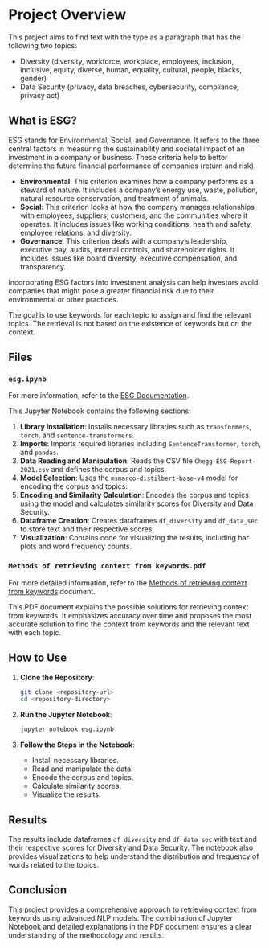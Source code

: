 # Project Overview

This project aims to find text with the type as a paragraph that has the following two topics:

- Diversity (diversity, workforce, workplace, employees, inclusion, inclusive, equity, diverse, human, equality, cultural, people, blacks, gender)
- Data Security (privacy, data breaches, cybersecurity, compliance, privacy act)

## What is ESG?

ESG stands for Environmental, Social, and Governance. It refers to the three central factors in measuring the sustainability and societal impact of an investment in a company or business. These criteria help to better determine the future financial performance of companies (return and risk).

- **Environmental**: This criterion examines how a company performs as a steward of nature. It includes a company’s energy use, waste, pollution, natural resource conservation, and treatment of animals.
- **Social**: This criterion looks at how the company manages relationships with employees, suppliers, customers, and the communities where it operates. It includes issues like working conditions, health and safety, employee relations, and diversity.
- **Governance**: This criterion deals with a company’s leadership, executive pay, audits, internal controls, and shareholder rights. It includes issues like board diversity, executive compensation, and transparency.

Incorporating ESG factors into investment analysis can help investors avoid companies that might pose a greater financial risk due to their environmental or other practices.

The goal is to use keywords for each topic to assign and find the relevant topics. The retrieval is not based on the existence of keywords but on the context.

## Files

### `esg.ipynb`
For more information, refer to the [ESG Documentation](./esg.ipynb).

This Jupyter Notebook contains the following sections:

1. **Library Installation**: Installs necessary libraries such as `transformers`, `torch`, and `sentence-transformers`.
2. **Imports**: Imports required libraries including `SentenceTransformer`, `torch`, and `pandas`.
3. **Data Reading and Manipulation**: Reads the CSV file `Chegg-ESG-Report-2021.csv` and defines the corpus and topics.
4. **Model Selection**: Uses the `msmarco-distilbert-base-v4` model for encoding the corpus and topics.
5. **Encoding and Similarity Calculation**: Encodes the corpus and topics using the model and calculates similarity scores for Diversity and Data Security.
6. **Dataframe Creation**: Creates dataframes `df_diversity` and `df_data_sec` to store text and their respective scores.
7. **Visualization**: Contains code for visualizing the results, including bar plots and word frequency counts.

### `Methods of retrieving context from keywords.pdf`

For more detailed information, refer to the [Methods of retrieving context from keywords](./Methods%20of%20retrieving%20context%20from%20keywords.pdf) document.

This PDF document explains the possible solutions for retrieving context from keywords. It emphasizes accuracy over time and proposes the most accurate solution to find the context from keywords and the relevant text with each topic.

## How to Use

1. **Clone the Repository**:
    ```sh
    git clone <repository-url>
    cd <repository-directory>
    ```

2. **Run the Jupyter Notebook**:
    ```sh
    jupyter notebook esg.ipynb
    ```

3. **Follow the Steps in the Notebook**:
    - Install necessary libraries.
    - Read and manipulate the data.
    - Encode the corpus and topics.
    - Calculate similarity scores.
    - Visualize the results.

## Results

The results include dataframes `df_diversity` and `df_data_sec` with text and their respective scores for Diversity and Data Security. The notebook also provides visualizations to help understand the distribution and frequency of words related to the topics.

## Conclusion

This project provides a comprehensive approach to retrieving context from keywords using advanced NLP models. The combination of Jupyter Notebook and detailed explanations in the PDF document ensures a clear understanding of the methodology and results.
